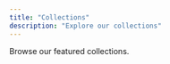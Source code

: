 ```yaml
---
title: "Collections"
description: "Explore our collections"
---
```


Browse our featured collections.
